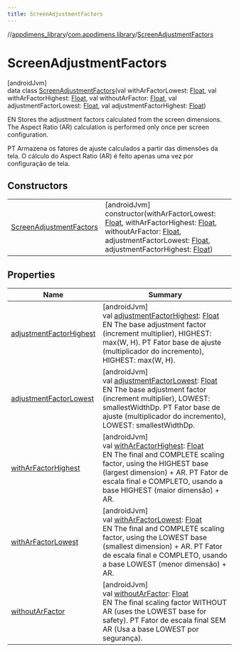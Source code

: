 ```yaml
---
title: ScreenAdjustmentFactors
---
```

//[appdimens_library](../../../index.html)/[com.appdimens.library](../index.html)/[ScreenAdjustmentFactors](index.html)



# ScreenAdjustmentFactors



[androidJvm]\
data class [ScreenAdjustmentFactors](index.html)(val withArFactorLowest: [Float](https://kotlinlang.org/api/core/kotlin-stdlib/kotlin/-float/index.html), val withArFactorHighest: [Float](https://kotlinlang.org/api/core/kotlin-stdlib/kotlin/-float/index.html), val withoutArFactor: [Float](https://kotlinlang.org/api/core/kotlin-stdlib/kotlin/-float/index.html), val adjustmentFactorLowest: [Float](https://kotlinlang.org/api/core/kotlin-stdlib/kotlin/-float/index.html), val adjustmentFactorHighest: [Float](https://kotlinlang.org/api/core/kotlin-stdlib/kotlin/-float/index.html))

EN Stores the adjustment factors calculated from the screen dimensions. The Aspect Ratio (AR) calculation is performed only once per screen configuration.



PT Armazena os fatores de ajuste calculados a partir das dimensões da tela. O cálculo do Aspect Ratio (AR) é feito apenas uma vez por configuração de tela.



## Constructors


| | |
|---|---|
| [ScreenAdjustmentFactors](-screen-adjustment-factors.html) | [androidJvm]<br>constructor(withArFactorLowest: [Float](https://kotlinlang.org/api/core/kotlin-stdlib/kotlin/-float/index.html), withArFactorHighest: [Float](https://kotlinlang.org/api/core/kotlin-stdlib/kotlin/-float/index.html), withoutArFactor: [Float](https://kotlinlang.org/api/core/kotlin-stdlib/kotlin/-float/index.html), adjustmentFactorLowest: [Float](https://kotlinlang.org/api/core/kotlin-stdlib/kotlin/-float/index.html), adjustmentFactorHighest: [Float](https://kotlinlang.org/api/core/kotlin-stdlib/kotlin/-float/index.html)) |


## Properties


| Name | Summary |
|---|---|
| [adjustmentFactorHighest](adjustment-factor-highest.html) | [androidJvm]<br>val [adjustmentFactorHighest](adjustment-factor-highest.html): [Float](https://kotlinlang.org/api/core/kotlin-stdlib/kotlin/-float/index.html)<br>EN The base adjustment factor (increment multiplier), HIGHEST: max(W, H).     PT Fator base de ajuste (multiplicador do incremento), HIGHEST: max(W, H). |
| [adjustmentFactorLowest](adjustment-factor-lowest.html) | [androidJvm]<br>val [adjustmentFactorLowest](adjustment-factor-lowest.html): [Float](https://kotlinlang.org/api/core/kotlin-stdlib/kotlin/-float/index.html)<br>EN The base adjustment factor (increment multiplier), LOWEST: smallestWidthDp.     PT Fator base de ajuste (multiplicador do incremento), LOWEST: smallestWidthDp. |
| [withArFactorHighest](with-ar-factor-highest.html) | [androidJvm]<br>val [withArFactorHighest](with-ar-factor-highest.html): [Float](https://kotlinlang.org/api/core/kotlin-stdlib/kotlin/-float/index.html)<br>EN The final and COMPLETE scaling factor, using the HIGHEST base (largest dimension) + AR.     PT Fator de escala final e COMPLETO, usando a base HIGHEST (maior dimensão) + AR. |
| [withArFactorLowest](with-ar-factor-lowest.html) | [androidJvm]<br>val [withArFactorLowest](with-ar-factor-lowest.html): [Float](https://kotlinlang.org/api/core/kotlin-stdlib/kotlin/-float/index.html)<br>EN The final and COMPLETE scaling factor, using the LOWEST base (smallest dimension) + AR.     PT Fator de escala final e COMPLETO, usando a base LOWEST (menor dimensão) + AR. |
| [withoutArFactor](without-ar-factor.html) | [androidJvm]<br>val [withoutArFactor](without-ar-factor.html): [Float](https://kotlinlang.org/api/core/kotlin-stdlib/kotlin/-float/index.html)<br>EN The final scaling factor WITHOUT AR (uses the LOWEST base for safety).     PT Fator de escala final SEM AR (Usa a base LOWEST por segurança). |
